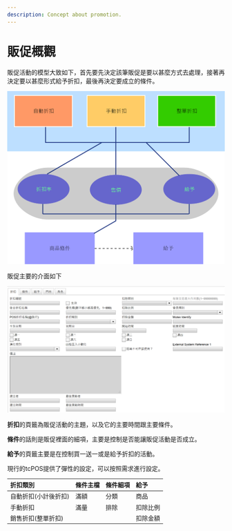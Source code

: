 ```yaml
---
description: Concept about promotion.
---
```


# 販促概觀

販促活動的模型大致如下，首先要先決定該筆販促是要以甚麼方式去處理，接著再決定要以甚麼形式給予折扣，最後再決定要成立的條件。

![](../../.gitbook/assets/0.png)

販促主要的介面如下

![](../../.gitbook/assets/1%20%281%29.png)

**折扣**的頁籤為販促活動的主題，以及它的主要時間跟主要條件。

**條件**的話則是販促裡面的細項，主要是控制是否能讓販促活動是否成立。

**給予**的頁籤主要是在控制買一送一或是給予折扣的活動。

現行的tcPOS提供了彈性的設定，可以按照需求進行設定。

| 折扣類別 | 條件主檔 | 條件細項 | 給予 |
| :--- | :--- | :--- | :--- |
| 自動折扣\(小計後折扣\) | 滿額 | 分類 | 商品 |
| 手動折扣 | 滿量 | 排除 | 扣除比例 |
| 銷售折扣\(整單折扣\) |  |  | 扣除金額 |

